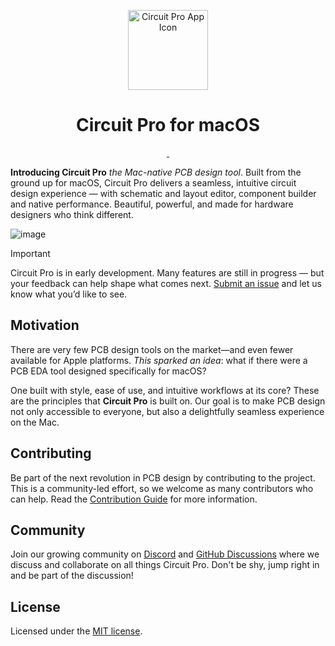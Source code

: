 <p align="center">
  <img width="128" alt="Circuit Pro App Icon" src="https://github.com/user-attachments/assets/7e9c9975-4ed7-4842-b3a1-0bae2e034c37" />
  <h1 align="center">Circuit Pro for macOS</h1>
</p>

<p align="center">
  <a aria-label="Follow Circuit Pro on X" href="https://x.com/CircuitProApp" target="_blank">
    <img alt="" src="https://img.shields.io/badge/Follow_@CircuitProApp-black.svg?style=for-the-badge&logo=X">
  </a>
  <a aria-label="Join the community on Discord" href="https://discord.gg/DS89GgqA8G" target="_blank">
    <img alt="" src="https://img.shields.io/badge/Join%20the%20community-black.svg?style=for-the-badge&logo=Discord">
  </a>
</p>

<p><b>Introducing Circuit Pro</b> <i>the Mac-native PCB design tool</i>. Built from the ground up for macOS, Circuit Pro delivers a seamless, intuitive circuit design experience — with schematic and layout editor, component builder and native performance. Beautiful, powerful, and made for hardware designers who think different.</p>

![image](https://github.com/user-attachments/assets/00fe433c-92f3-4865-8f45-9271fdbaa43e)

> [!IMPORTANT]
> Circuit Pro is in early development. Many features are still in progress — but your feedback can help shape what comes next. [Submit an issue](https://github.com/CircuitProApp/CircuitPro/issues) and let us know what you’d like to see.

## Motivation

<p>There are very few PCB design tools on the market—and even fewer available for Apple platforms. <i>This sparked an idea</i>: what if there were a PCB EDA tool designed specifically for macOS?</p>

<p>One built with style, ease of use, and intuitive workflows at its core? These are the principles that <strong>Circuit Pro</strong> is built on. Our goal is to make PCB design not only accessible to everyone, but also a delightfully seamless experience on the Mac.</p>

## Contributing

Be part of the next revolution in PCB design by contributing to the project. This is a community-led effort, so we welcome as many contributors who can help. Read the [Contribution Guide](https://github.com/CircuitProApp/CircuitPro/blob/main/CONTRIBUTING.md) for more information.

## Community

Join our growing community on [Discord](https://discord.gg/DS89GgqA8G) and [GitHub Discussions](https://github.com/orgs/CircuitProApp/discussions) where we discuss and collaborate on all things Circuit Pro. Don't be shy, jump right in and be part of the discussion!

## License

Licensed under the [MIT license](https://github.com/CircuitProApp/CircuitPro/blob/main/LICENSE.md).
